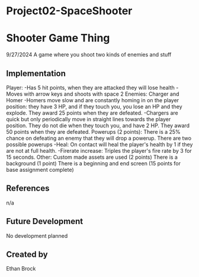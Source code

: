 # Project02-SpaceShooter

# Shooter Game Thing
9/27/2024
A game where you shoot two kinds of enemies and stuff
## Implementation
Player:
  -Has 5 hit points, when they are attacked they will lose health
  -Moves with arrow keys and shoots with space
2 Enemies: Charger and Homer
  -Homers move slow and are constantly homing in on the player position: they have 3 HP, and if they touch you, you lose an HP and they explode. They award 25 points when they are defeated.
  -Chargers are quick but only periodically move in straight lines towards the player position. They do not die when they touch you, and have 2 HP. They award 50 points when they are defeated.
Powerups (2 points): There is a 25% chance on defeating an enemy that they will drop a powerup. There are two possible powerups
  -Heal: On contact will heal the player's health by 1 if they are not at full health.
  -Firerate increase: Triples the player's fire rate by 3 for 15 seconds.
Other:
  Custom made assets are used (2 points)
  There is a background (1 point)
  There is a beginning and end screen
  (15 points for base assignment complete)
## References
n/a
## Future Development
No development planned
## Created by
Ethan Brock
